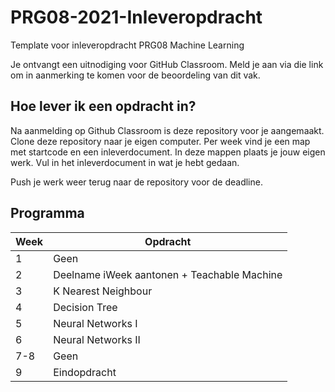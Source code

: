 # PRG08-2021-Inleveropdracht

Template voor inleveropdracht PRG08 Machine Learning

Je ontvangt een uitnodiging voor GitHub Classroom. Meld je aan via die link om in aanmerking te komen voor de beoordeling van dit vak.

## Hoe lever ik een opdracht in?

Na aanmelding op Github Classroom is deze repository voor je aangemaakt. Clone deze repository naar je eigen computer. Per week vind je een map met startcode en een inleverdocument. In deze mappen plaats je jouw eigen werk. Vul in het inleverdocument in wat je hebt gedaan.

Push je werk weer terug naar de repository voor de deadline.

## Programma

| Week | Opdracht                                  |
|------|-------------------------------------------|
| 1    | Geen                                      |
| 2    | Deelname iWeek aantonen + Teachable Machine |
| 3    | K Nearest Neighbour                       |
| 4    | Decision Tree                             |
| 5    | Neural Networks I                         |
| 6    | Neural Networks II                        |
| 7-8  | Geen                                      |
| 9    | Eindopdracht                              |
